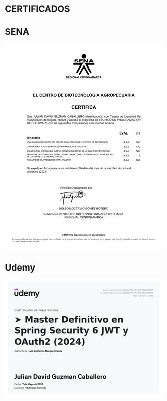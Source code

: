 #  CERTIFICADOS
# SENA
![](IMG/Sena-Certificado-ProgramacionSoftware.jpg)

# Udemy
![](IMG/Udemy-Certificado-Spring.jpg)
